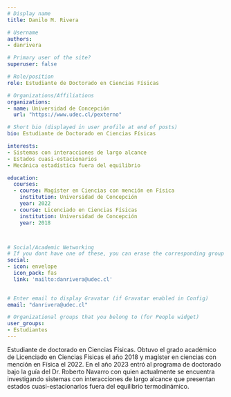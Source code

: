 ```yaml
---
# Display name
title: Danilo M. Rivera

# Username
authors:
- danrivera

# Primary user of the site?
superuser: false

# Role/position
role: Estudiante de Doctorado en Ciencias Físicas

# Organizations/Affiliations
organizations:
- name: Universidad de Concepción
  url: "https://www.udec.cl/pexterno"

# Short bio (displayed in user profile at end of posts)
bio: Estudiante de Doctorado en Ciencias Físicas

interests:
- Sistemas con interacciones de largo alcance
- Estados cuasi-estacionarios
- Mecánica estadística fuera del equilibrio

education:
  courses:
  - course: Magíster en Ciencias con mención en Física
    institution: Universidad de Concepción
    year: 2022
  - course: Licenciado en Ciencias Físicas
    institution: Universidad de Concepción
    year: 2018



# Social/Academic Networking
# If you dont have one of these, you can erase the corresponding group
social:
- icon: envelope
  icon_pack: fas
  link: 'mailto:danrivera@udec.cl'

  
# Enter email to display Gravatar (if Gravatar enabled in Config)
email: "danrivera@udec.cl"

# Organizational groups that you belong to (for People widget)
user_groups:
- Estudiantes
---
```


Estudiante de doctorado en Ciencias Físicas. Obtuvo el
grado académico de Licenciado en Ciencias Físicas el año 2018 y magíster en ciencias con mención en Física el 2022. En el
año 2023 entró al programa de doctorado bajo la guía del Dr. Roberto
Navarro con quien actualmente se encuentra investigando sistemas con
interacciones de largo alcance que presentan estados
cuasi-estacionarios fuera del equilibrio termodinámico.
